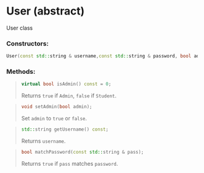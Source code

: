 # User (abstract)
User class

### Constructors:
``` cpp
User(const std::string & username,const std::string & password, bool admin = false);
```

### Methods:
> ```cpp
> virtual bool isAdmin() const = 0;
> ```
> Returns ```true``` if ```Admin```, ```false``` if ```Student```.

> ```cpp
> void setAdmin(bool admin);
> ```
> Set ```admin``` to ```true``` or ```false```.


> ```cpp
> std::string getUsername() const;
> ```
> Returns ```username```.

> ```cpp
> bool matchPassword(const std::string & pass);
> ```
> Returns ```true``` if ```pass``` matches ```password```.
